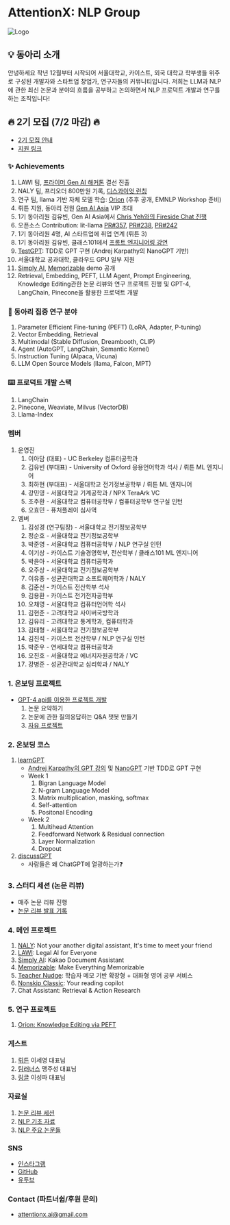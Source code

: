# AttentionX: NLP Group
![Logo](https://scontent-gmp1-1.xx.fbcdn.net/v/t39.30808-6/353859022_992726275233807_42897169966521045_n.jpg?_nc_cat=101&ccb=1-7&_nc_sid=8631f5&_nc_ohc=v7wZr-My4h8AX8U71pO&_nc_ht=scontent-gmp1-1.xx&oh=00_AfDDFOPf5QCTfIHF_9BcTwOHsnvZhebcwnLhtR-pK7TToQ&oe=648D04D1)

## 💡 동아리 소개
안녕하세요 작년 12월부터 시작되어 서울대학교, 카이스트, 외국 대학교 학부생들 위주로 구성된 개발자와 스타트업 창업가, 연구자들의 커뮤니티입니다.
저희는 LLM과 NLP에 관한 최신 논문과 분야의 흐름을 공부하고 논의하면서 NLP 프로덕트 개발과 연구를 하는 조직입니다!

## 🔥 2기 모집 (7/2 마감) 🔥 
- [2기 모집 안내](https://skillful-houseboat-70c.notion.site/AttentionX-NLP-Group-2-540a6298e16149409c078d88d3684bd6)
- [지원 링크](https://forms.gle/ZqNS6JUCp47V6pyz6)

### ✨ Achievements
1. LAWI 팀, [프라이머 Gen AI 해커톤](https://www.newswire.co.kr/newsRead.php?no=965386) 결선 진출
2. NALY 팀, 프리오더 800만원 기록, [디스콰이엇 런칭](https://disquiet.io/@marc/makerlog/8017)
3. 연구 팀, llama 기반 자체 모델 학습: [Orion](https://eager-rest-e73.notion.site/Orion-Knowledge-Editing-via-PEFT-52e2ab4eed0949848c68200ef08233e2?pvs=4) (추후 공개, EMNLP Workshop 준비)
4. 뤼튼 지원, 동아리 전원 [Gen AI Asia](https://www.genai.asia) VIP 초대
5. 1기 동아리원 김유빈, Gen AI Asia에서 [Chris Yeh와의 Fireside Chat 진행](https://www.youtube.com/watch?v=GhUD2zln5Fo)
6. 오픈소스 Contribution: lit-llama [PR#357](https://github.com/Lightning-AI/lit-llama/pull/357), [PR#238](https://github.com/Lightning-AI/lit-llama/pull/238), [PR#242](https://github.com/Lightning-AI/lit-llama/pull/242)
7. 1기 동아리원 4명, AI 스타트업에 취업 연계 (뤼튼 3)
8. 1기 동아리원 김유빈, 클래스101에서 [프롬트 엔지니어링 강연](https://class101.net/ko/products/6464902abf9aed001562bcd1)
9. [TestGPT](https://github.com/AttentionX/testGPT): TDD로 GPT 구현 (Andrej Karpathy의 NanoGPT 기반)
10. 서울대학교 공과대학, 클라우드 GPU 일부 지원
11. [Simply AI](https://youtube.com/shorts/q2GpFOqvAqs?feature=share), [Memorizable](https://www.instagram.com/reel/CtbaBUGulva/?igshid=MzRlODBiNWFlZA==) demo 공개
12. Retrieval, Embedding, PEFT, LLM Agent, Prompt Engineering, Knowledge Editing관한 논문 리뷰와 연구 프로젝트 진행 및 GPT-4, LangChain, Pinecone을 활용한 프로덕트 개발

### 👀 동아리 집중 연구 분야
1. Parameter Efficient Fine-tuning (PEFT) (LoRA, Adapter, P-tuning)
2. Vector Embedding, Retrieval
3. Multimodal (Stable Diffusion, Dreambooth, CLIP)
4. Agent (AutoGPT, LangChain, Semantic Kernel)
5. Instruction Tuning (Alpaca, Vicuna)
6. LLM Open Source Models (llama, Falcon, MPT)

### ⌨️ 프로덕트 개발 스택
1. LangChain
2. Pinecone, Weaviate, Milvus (VectorDB)
3. Llama-Index


### 멤버
1. 운영진
    1. 이아담 (대표) - UC Berkeley 컴퓨터공학과
    2. 김유빈 (부대표) - University of Oxford 응용언어학과 석사 / 뤼튼 ML 엔지니어
    3. 최하현 (부대표) - 서울대학교 전기정보공학부 / 뤼튼 ML 엔지니어
    4. 강민영 - 서울대학교 기계공학과 / NPX TeraArk VC
    5. 조주환 - 서울대학교 컴퓨터공학부 / 컴퓨터공학부 연구실 인턴
    6. 오효민 - 퓨처플레이 심사역
2. 멤버
    1. 김성경 (연구팀장) - 서울대학교 전기정보공학부
    2. 정순호 - 서울대학교 전기정보공학부
    3. 박준영 - 서울대학교 컴퓨터공학부 / NLP 연구실 인턴
    4. 이기상 - 카이스트 기술경영학부, 전산학부 / 클래스101 ML 엔지니어
    5. 박윤아 - 서울대학교 컴퓨터공학과
    6. 오주상 - 서울대학교 전기정보공학부
    7. 이유종 - 성균관대학교 소프트웨어학과 / NALY
    8. 김준선 - 카이스트 전산학부 석사
    9. 김용환 - 카이스트 전기전자공학부
    10. 오채영 - 서울대학교 컴퓨터언어학 석사
    11. 김현준 - 고려대학교 사이버국방학과
    12. 김유리 - 고려대학교 통계학과, 컴퓨터학과
    13. 김태형 - 서울대학교 전기정보공학부
    14. 김진석 - 카이스트 전산학부 / NLP 연구실 인턴
    15. 박준우 - 연세대학교 컴퓨터공학과
    16. 오진호 - 서울대학교 에너지자원공학과 / VC
    17. 강병준 - 성균관대학교 심리학과 / NALY


### 1. 온보딩 프로젝트
- [GPT-4 api를 이용한 프로젝트 개발](https://github.com/AttentionX/onboarding-projects)
    1. 논문 요약하기
    2. 논문에 관한 질의응답하는 Q&A 챗봇 만들기
    3. [자유 프로젝트](https://skillful-houseboat-70c.notion.site/Onboarding-Projects-b698486677d34ca1a5ea6c0d79ed7a28)


### 2. 온보딩 코스
1. [learnGPT](https://github.com/AttentionX/learnGPT/)
    - [Andrej Karpathy의 GPT 강의](https://www.youtube.com/watch?v=kCc8FmEb1nY) 및 [NanoGPT](https://github.com/karpathy/nanoGPT) 기반 TDD로 GPT 구현
    - Week 1
        1. Bigran Language Model
        2. N-gram Language Model
        3. Matrix multiplication, masking, softmax
        4. Self-attention
        5. Positonal Encoding
    - Week 2
        1. Multihead Attention
        2. Feedforward Network & Residual connection
        3. Layer Normalization
        4. Dropout
2. [discussGPT](https://github.com/AttentionX/discuss-chatgpt)
    - 사람들은 왜 ChatGPT에 열광하는가❓


### 3. 스터디 세션 (논문 리뷰)
- 매주 논문 리뷰 진행
- [논문 리뷰 발표 기록](https://skillful-houseboat-70c.notion.site/Study-Sessions-614371ce36a64c318b6c6bf3980f4467)


### 4. 메인 프로젝트
1. [NALY](https://naly.ai/): Not your another digital assistant, It's time to meet your friend
2. [LAWI](https://bar-gpt.web.app/#/): Legal AI for Everyone
3. [Simply AI](https://youtube.com/shorts/q2GpFOqvAqs?feature=share): Kakao Document Assistant
4. [Memorizable](https://www.instagram.com/reel/CtbaBUGulva/?igshid=MzRlODBiNWFlZA==): Make Everything Memorizable
5. [Teacher Nudge](https://youtu.be/Znfsy19kcQI): 학습자 메모 기반 확장형 + 대화형 영어 공부 서비스
6. [Nonskip Classic](https://youtu.be/D-e83xHWDYQ): Your reading copilot
7. Chat Assistant: Retrieval & Action Research



### 5. 연구 프로젝트
1. [Orion: Knowledge Editing via PEFT](https://eager-rest-e73.notion.site/Orion-Knowledge-Editing-via-PEFT-52e2ab4eed0949848c68200ef08233e2?pvs=4)

### 게스트
1. [뤼튼](https://wrtn.ai/) 이세영 대표님
2. [팀러너스](https://www.learners.company/) 맹주성 대표님
3. [링글](https://www.ringleplus.com/ko/student/landing/team) 이성파 대표님


### 자료실
1. [논문 리뷰 세션](https://skillful-houseboat-70c.notion.site/Study-Sessions-614371ce36a64c318b6c6bf3980f4467)
2. [NLP 기초 자료](https://skillful-houseboat-70c.notion.site/NLP-0cf2ffe5cc2542a4a6edd9f8e86fb4ef)
3. [NLP 주요 논문들](https://skillful-houseboat-70c.notion.site/e805b63e1f304c53aed49b4b177d6019?v=22d6287722c341a3a0936638e73534b8)


### SNS
- [인스타그램](https://www.instagram.com/attentionx.ai/)
- [GitHub](https://github.com/AttentionX)
- [유투브](https://www.youtube.com/@attentionx)


### Contact (파트너쉽/후원 문의)
- attentionx.ai@gmail.com
